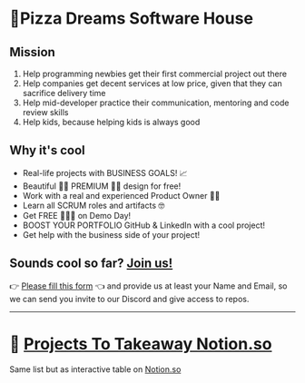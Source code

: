 # 🍕Pizza Dreams Software House

## Mission
1. Help programming newbies get their first commercial project out there
2. Help companies get decent services at low price, given that they can sacrifice delivery time
3. Help mid-developer practice their communication, mentoring and code review skills
4. Help kids, because helping kids is always good

## Why it's cool
* Real-life projects with BUSINESS GOALS! 📈
* Beautiful 🧚‍♀️ PREMIUM 🧚‍♀️ design for free!
* Work with a real and experienced Product Owner 👨‍💻
* Learn all SCRUM roles and artifacts 🤓  
* Get FREE 🍕🍕🍕 on Demo Day!
* BOOST YOUR PORTFOLIO GitHub & LinkedIn with a cool project!
* Get help with the business side of your project!

## Sounds cool so far? [Join us!](https://docs.google.com/forms/d/e/1FAIpQLScDTujh8LOhypLDzJVvZvBDUsUpdzOwZkCekJIuqfqkOo2ONQ/viewform)
👉 [Please fill this form](https://docs.google.com/forms/d/e/1FAIpQLScDTujh8LOhypLDzJVvZvBDUsUpdzOwZkCekJIuqfqkOo2ONQ/viewform) 👈
and provide us at least your Name and Email, so we can send you invite to our Discord and give access to repos.

---

# 🍕 [Projects To Takeaway Notion.so](https://www.notion.so/plywoodandfriends/dd326091e0064640b4b7bce63f437bb0?v=e75e99d4aa624606bbf735527f5fc524)
Same list but as interactive table on [Notion.so](https://www.notion.so/)
